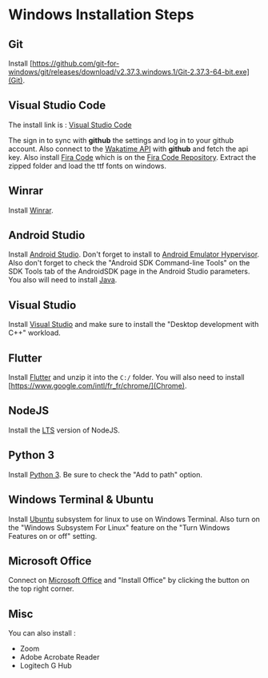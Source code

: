 # Windows Installation Steps

## Git

Install [https://github.com/git-for-windows/git/releases/download/v2.37.3.windows.1/Git-2.37.3-64-bit.exe](Git).

## Visual Studio Code

The install link is : [Visual Studio Code](https://code.visualstudio.com/docs/?dv=win)  

The sign in to sync with __github__ the settings and log in to your github account. Also connect to the [Wakatime API](https://wakatime.com/settings/account) with __github__ and fetch the api key.
Also install [Fira Code](https://github.com/tonsky/FiraCode/raw/master/extras/download.png) which is on the [Fira Code Repository](https://github.com/tonsky/FiraCode). Extract the zipped folder and load the ttf fonts on windows.

## Winrar

Install [Winrar](https://www.win-rar.com/postdownload.html?&L=10).

## Android Studio

Install [Android Studio](https://redirector.gvt1.com/edgedl/android/studio/install/2021.2.1.16/android-studio-2021.2.1.16-windows.exe). Don't forget to install to [Android Emulator Hypervisor](https://github.com/google/android-emulator-hypervisor-driver-for-amd-processors).
Also don't forget to check the "Android SDK Command-line Tools" on the SDK Tools tab of the AndroidSDK page in the Android Studio parameters. You also will need to install [Java](https://download.oracle.com/java/18/latest/jdk-18_windows-x64_bin.exe).

## Visual Studio

Install [Visual Studio](https://visualstudio.microsoft.com/fr/thank-you-downloading-visual-studio/?sku=Community&channel=Release&version=VS2022&source=VSLandingPage&cid=2030&passive=false) and make sure to install the "Desktop development with C++" workload.
 
## Flutter

Install [Flutter](https://storage.googleapis.com/flutter_infra_release/releases/stable/windows/flutter_windows_3.3.1-stable.zip) and unzip it into the `C:/` folder. You will also need to install [https://www.google.com/intl/fr_fr/chrome/](Chrome).

## NodeJS

Install the [LTS](https://nodejs.org/dist/v16.17.0/node-v16.17.0-x64.msi) version of NodeJS.

## Python 3

Install [Python 3](https://www.python.org/ftp/python/3.10.7/python-3.10.7-amd64.exe). Be sure to check the "Add to path" option.

## Windows Terminal & Ubuntu

Install [Ubuntu](https://www.microsoft.com/store/productId/9PDXGNCFSCZV) subsystem for linux to use on Windows Terminal. Also turn on the "Windows Subsystem For Linux" feature on the "Turn Windows Features on or off" setting.

## Microsoft Office

Connect on [Microsoft Office](https://portal.office.com) and "Install Office" by clicking the button on the top right corner.

## Misc

You can also install :
- Zoom
- Adobe Acrobate Reader
- Logitech G Hub
